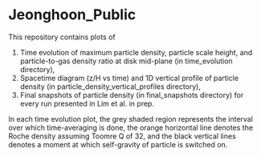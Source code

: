 # Jeonghoon_Public
This repository contains plots of
1. Time evolution of maximum particle density, particle scale height, and particle-to-gas density ratio at disk mid-plane  (in time_evolution directory),
2. Spacetime diagram (z/H vs time) and 1D vertical profile of particle density (in particle_density_vertical_profiles directory),
3. Final snapshots of particle density (in final_snapshots directory) 
for every run presented in Lim et al. in prep.

In each time evolution plot, the grey shaded region represents the interval over which time-averaging is done, the orange horizontal 
line denotes the Roche density assuming Toomre Q of 32, and the black vertical lines denotes a moment at which self-gravity of particle is switched on. 
